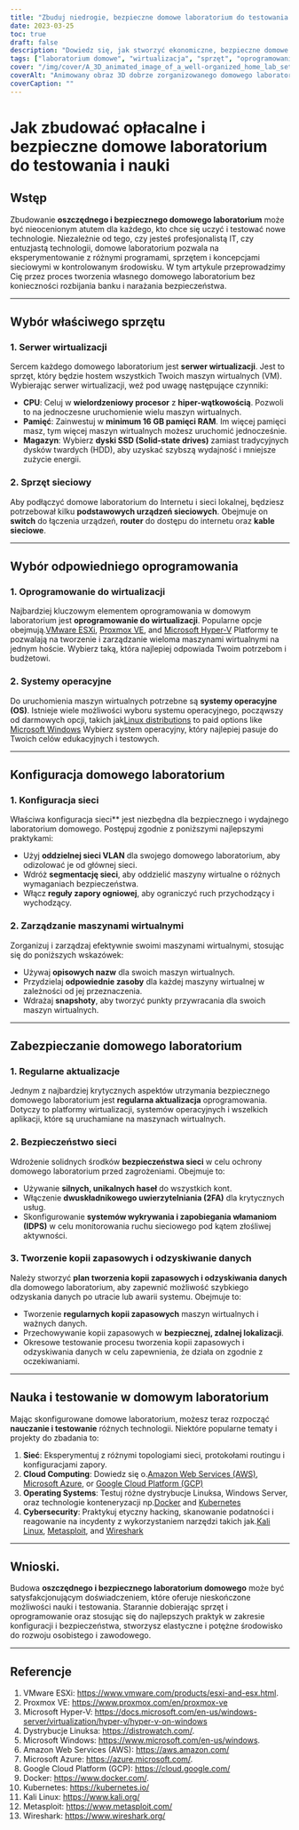 ```yaml
---
title: "Zbuduj niedrogie, bezpieczne domowe laboratorium do testowania i nauki IT"
date: 2023-03-25
toc: true
draft: false
description: "Dowiedz się, jak stworzyć ekonomiczne, bezpieczne domowe laboratorium, w którym można zdobyć praktyczne doświadczenie informatyczne, eksperymentując z oprogramowaniem, sprzętem i koncepcjami sieciowymi."
tags: ["laboratorium domowe", "wirtualizacja", "sprzęt", "oprogramowanie", "tworzenie sieci", "bezpieczeństwo", "nauka", "testowanie", "informatyk", "entuzjasta technologii", "VMware", "Proxmox", "Hyper-V", "Linux", "Windows", "konfiguracja sieci", "zarządzanie maszynami wirtualnymi", "tworzenie kopii zapasowych i odzyskiwanie danych", "chmura obliczeniowa", "cybersecurity"]
cover: "/img/cover/A_3D_animated_image_of_a_well-organized_home_lab_setup.png"
coverAlt: "Animowany obraz 3D dobrze zorganizowanego domowego laboratorium, w tym szafy serwerowej, sprzętu sieciowego i różnych ekranów wyświetlających maszyny wirtualne, mapy sieci i funkcje bezpieczeństwa, wszystko w przytulnym środowisku domowym."
coverCaption: ""
---
```


# Jak zbudować opłacalne i bezpieczne domowe laboratorium do testowania i nauki

## Wstęp

Zbudowanie **oszczędnego i bezpiecznego domowego laboratorium** może być nieocenionym atutem dla każdego, kto chce się uczyć i testować nowe technologie. Niezależnie od tego, czy jesteś profesjonalistą IT, czy entuzjastą technologii, domowe laboratorium pozwala na eksperymentowanie z różnymi programami, sprzętem i koncepcjami sieciowymi w kontrolowanym środowisku. W tym artykule przeprowadzimy Cię przez proces tworzenia własnego domowego laboratorium bez konieczności rozbijania banku i narażania bezpieczeństwa.

______

## Wybór właściwego sprzętu

### 1. Serwer wirtualizacji

Sercem każdego domowego laboratorium jest **serwer wirtualizacji**. Jest to sprzęt, który będzie hostem wszystkich Twoich maszyn wirtualnych (VM). Wybierając serwer wirtualizacji, weź pod uwagę następujące czynniki:

- **CPU**: Celuj w **wielordzeniowy procesor** z **hiper-wątkowością**. Pozwoli to na jednoczesne uruchomienie wielu maszyn wirtualnych.
- **Pamięć**: Zainwestuj w **minimum 16 GB pamięci RAM**. Im więcej pamięci masz, tym więcej maszyn wirtualnych możesz uruchomić jednocześnie.
- **Magazyn**: Wybierz **dyski SSD (Solid-state drives)** zamiast tradycyjnych dysków twardych (HDD), aby uzyskać szybszą wydajność i mniejsze zużycie energii.

### 2. Sprzęt sieciowy

Aby podłączyć domowe laboratorium do Internetu i sieci lokalnej, będziesz potrzebował kilku **podstawowych urządzeń sieciowych**. Obejmuje on **switch** do łączenia urządzeń, **router** do dostępu do internetu oraz **kable sieciowe**.

______

## Wybór odpowiedniego oprogramowania

### 1. Oprogramowanie do wirtualizacji

Najbardziej kluczowym elementem oprogramowania w domowym laboratorium jest **oprogramowanie do wirtualizacji**. Popularne opcje obejmują.[VMware ESXi](https://www.vmware.com/products/esxi-and-esx.html), [Proxmox VE](https://www.proxmox.com/en/proxmox-ve), and [Microsoft Hyper-V](https://docs.microsoft.com/en-us/windows-server/virtualization/hyper-v/hyper-v-on-windows) Platformy te pozwalają na tworzenie i zarządzanie wieloma maszynami wirtualnymi na jednym hoście. Wybierz taką, która najlepiej odpowiada Twoim potrzebom i budżetowi.

### 2. Systemy operacyjne

Do uruchomienia maszyn wirtualnych potrzebne są **systemy operacyjne (OS)**. Istnieje wiele możliwości wyboru systemu operacyjnego, począwszy od darmowych opcji, takich jak[Linux distributions](https://distrowatch.com/) to paid options like [Microsoft Windows](https://www.microsoft.com/en-us/windows) Wybierz system operacyjny, który najlepiej pasuje do Twoich celów edukacyjnych i testowych.

______

## Konfiguracja domowego laboratorium

### 1. Konfiguracja sieci

Właściwa konfiguracja sieci** jest niezbędna dla bezpiecznego i wydajnego laboratorium domowego. Postępuj zgodnie z poniższymi najlepszymi praktykami:

- Użyj **oddzielnej sieci VLAN** dla swojego domowego laboratorium, aby odizolować je od głównej sieci.
- Wdróż **segmentację sieci**, aby oddzielić maszyny wirtualne o różnych wymaganiach bezpieczeństwa.
- Włącz **reguły zapory ogniowej**, aby ograniczyć ruch przychodzący i wychodzący.

### 2. Zarządzanie maszynami wirtualnymi

Zorganizuj i zarządzaj efektywnie swoimi maszynami wirtualnymi, stosując się do poniższych wskazówek:

- Używaj **opisowych nazw** dla swoich maszyn wirtualnych.
- Przydzielaj **odpowiednie zasoby** dla każdej maszyny wirtualnej w zależności od jej przeznaczenia.
- Wdrażaj **snapshoty**, aby tworzyć punkty przywracania dla swoich maszyn wirtualnych.

______

## Zabezpieczanie domowego laboratorium

### 1. Regularne aktualizacje

Jednym z najbardziej krytycznych aspektów utrzymania bezpiecznego domowego laboratorium jest **regularna aktualizacja** oprogramowania. Dotyczy to platformy wirtualizacji, systemów operacyjnych i wszelkich aplikacji, które są uruchamiane na maszynach wirtualnych.

### 2. Bezpieczeństwo sieci

Wdrożenie solidnych środków **bezpieczeństwa sieci** w celu ochrony domowego laboratorium przed zagrożeniami. Obejmuje to:

- Używanie **silnych, unikalnych haseł** do wszystkich kont.
- Włączenie **dwuskładnikowego uwierzytelniania (2FA)** dla krytycznych usług.
- Skonfigurowanie **systemów wykrywania i zapobiegania włamaniom (IDPS)** w celu monitorowania ruchu sieciowego pod kątem złośliwej aktywności.

### 3. Tworzenie kopii zapasowych i odzyskiwanie danych

Należy stworzyć **plan tworzenia kopii zapasowych i odzyskiwania danych** dla domowego laboratorium, aby zapewnić możliwość szybkiego odzyskania danych po utracie lub awarii systemu. Obejmuje to:

- Tworzenie **regularnych kopii zapasowych** maszyn wirtualnych i ważnych danych.
- Przechowywanie kopii zapasowych w **bezpiecznej, zdalnej lokalizacji**.
- Okresowe testowanie procesu tworzenia kopii zapasowych i odzyskiwania danych w celu zapewnienia, że działa on zgodnie z oczekiwaniami.

______

## Nauka i testowanie w domowym laboratorium

Mając skonfigurowane domowe laboratorium, możesz teraz rozpocząć **nauczanie i testowanie** różnych technologii. Niektóre popularne tematy i projekty do zbadania to:

1. **Sieć**: Eksperymentuj z różnymi topologiami sieci, protokołami routingu i konfiguracjami zapory.
2. **Cloud Computing**: Dowiedz się o.[Amazon Web Services (AWS)](https://aws.amazon.com/), [Microsoft Azure](https://azure.microsoft.com/), or [Google Cloud Platform (GCP)](https://cloud.google.com/)
3. **Operating Systems**: Testuj różne dystrybucje Linuksa, Windows Server, oraz technologie konteneryzacji np.[Docker](https://www.docker.com/) and [Kubernetes](https://kubernetes.io/)
4. **Cybersecurity**: Praktykuj etyczny hacking, skanowanie podatności i reagowanie na incydenty z wykorzystaniem narzędzi takich jak.[Kali Linux](https://www.kali.org/), [Metasploit](https://www.metasploit.com/), and [Wireshark](https://www.wireshark.org/)

______

## Wnioski.

Budowa **oszczędnego i bezpiecznego laboratorium domowego** może być satysfakcjonującym doświadczeniem, które oferuje nieskończone możliwości nauki i testowania. Starannie dobierając sprzęt i oprogramowanie oraz stosując się do najlepszych praktyk w zakresie konfiguracji i bezpieczeństwa, stworzysz elastyczne i potężne środowisko do rozwoju osobistego i zawodowego.

______

## Referencje

1. VMware ESXi: <https://www.vmware.com/products/esxi-and-esx.html>.
2. Proxmox VE: <https://www.proxmox.com/en/proxmox-ve>
3. Microsoft Hyper-V: <https://docs.microsoft.com/en-us/windows-server/virtualization/hyper-v/hyper-v-on-windows>
4. Dystrybucje Linuksa: <https://distrowatch.com/>.
5. Microsoft Windows: <https://www.microsoft.com/en-us/windows>.
6. Amazon Web Services (AWS): <https://aws.amazon.com/>
7. Microsoft Azure: <https://azure.microsoft.com/>.
8. Google Cloud Platform (GCP): <https://cloud.google.com/>
9. Docker: <https://www.docker.com/>.
10. Kubernetes: <https://kubernetes.io/>
11. Kali Linux: <https://www.kali.org/>
12. Metasploit: <https://www.metasploit.com/>
13. Wireshark: <https://www.wireshark.org/>
